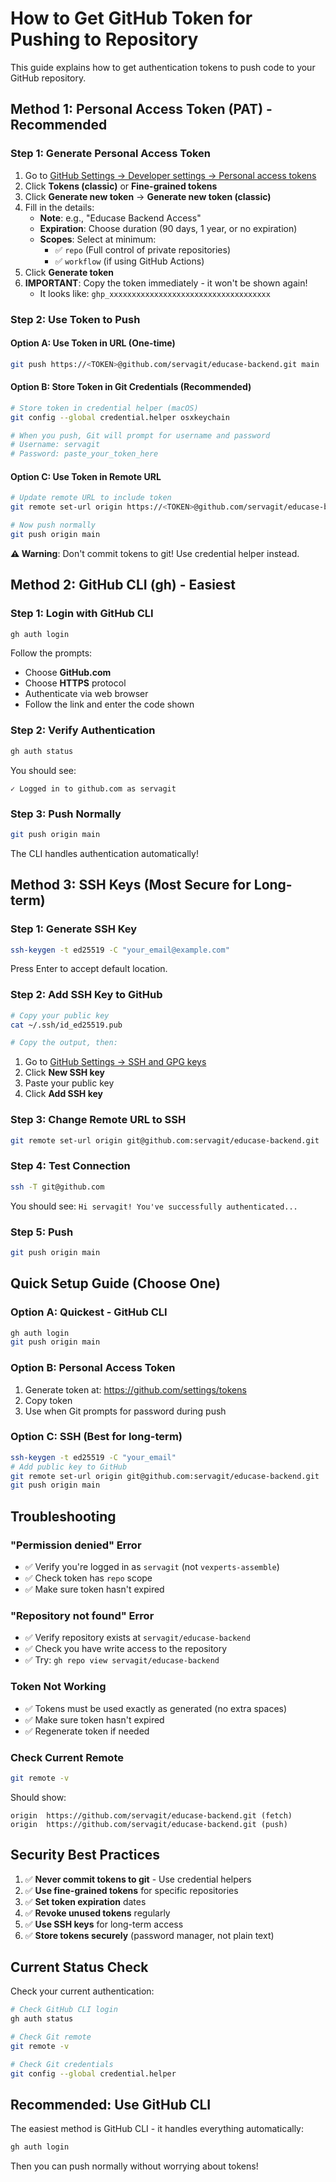 # How to Get GitHub Token for Pushing to Repository

This guide explains how to get authentication tokens to push code to your GitHub repository.

## Method 1: Personal Access Token (PAT) - Recommended

### Step 1: Generate Personal Access Token

1. Go to [GitHub Settings → Developer settings → Personal access tokens](https://github.com/settings/tokens)
2. Click **Tokens (classic)** or **Fine-grained tokens**
3. Click **Generate new token** → **Generate new token (classic)**
4. Fill in the details:
   - **Note**: e.g., "Educase Backend Access"
   - **Expiration**: Choose duration (90 days, 1 year, or no expiration)
   - **Scopes**: Select at minimum:
     - ✅ `repo` (Full control of private repositories)
     - ✅ `workflow` (if using GitHub Actions)
5. Click **Generate token**
6. **IMPORTANT**: Copy the token immediately - it won't be shown again!
   - It looks like: `ghp_xxxxxxxxxxxxxxxxxxxxxxxxxxxxxxxxxxxx`

### Step 2: Use Token to Push

#### Option A: Use Token in URL (One-time)
```bash
git push https://<TOKEN>@github.com/servagit/educase-backend.git main
```

#### Option B: Store Token in Git Credentials (Recommended)
```bash
# Store token in credential helper (macOS)
git config --global credential.helper osxkeychain

# When you push, Git will prompt for username and password
# Username: servagit
# Password: paste_your_token_here
```

#### Option C: Use Token in Remote URL
```bash
# Update remote URL to include token
git remote set-url origin https://<TOKEN>@github.com/servagit/educase-backend.git

# Now push normally
git push origin main
```

**⚠️ Warning**: Don't commit tokens to git! Use credential helper instead.

## Method 2: GitHub CLI (gh) - Easiest

### Step 1: Login with GitHub CLI
```bash
gh auth login
```

Follow the prompts:
- Choose **GitHub.com**
- Choose **HTTPS** protocol
- Authenticate via web browser
- Follow the link and enter the code shown

### Step 2: Verify Authentication
```bash
gh auth status
```

You should see:
```
✓ Logged in to github.com as servagit
```

### Step 3: Push Normally
```bash
git push origin main
```

The CLI handles authentication automatically!

## Method 3: SSH Keys (Most Secure for Long-term)

### Step 1: Generate SSH Key
```bash
ssh-keygen -t ed25519 -C "your_email@example.com"
```

Press Enter to accept default location.

### Step 2: Add SSH Key to GitHub
```bash
# Copy your public key
cat ~/.ssh/id_ed25519.pub

# Copy the output, then:
```

1. Go to [GitHub Settings → SSH and GPG keys](https://github.com/settings/keys)
2. Click **New SSH key**
3. Paste your public key
4. Click **Add SSH key**

### Step 3: Change Remote URL to SSH
```bash
git remote set-url origin git@github.com:servagit/educase-backend.git
```

### Step 4: Test Connection
```bash
ssh -T git@github.com
```

You should see: `Hi servagit! You've successfully authenticated...`

### Step 5: Push
```bash
git push origin main
```

## Quick Setup Guide (Choose One)

### Option A: Quickest - GitHub CLI
```bash
gh auth login
git push origin main
```

### Option B: Personal Access Token
1. Generate token at: https://github.com/settings/tokens
2. Copy token
3. Use when Git prompts for password during push

### Option C: SSH (Best for long-term)
```bash
ssh-keygen -t ed25519 -C "your_email"
# Add public key to GitHub
git remote set-url origin git@github.com:servagit/educase-backend.git
git push origin main
```

## Troubleshooting

### "Permission denied" Error
- ✅ Verify you're logged in as `servagit` (not `vexperts-assemble`)
- ✅ Check token has `repo` scope
- ✅ Make sure token hasn't expired

### "Repository not found" Error
- ✅ Verify repository exists at `servagit/educase-backend`
- ✅ Check you have write access to the repository
- ✅ Try: `gh repo view servagit/educase-backend`

### Token Not Working
- ✅ Tokens must be used exactly as generated (no extra spaces)
- ✅ Make sure token hasn't expired
- ✅ Regenerate token if needed

### Check Current Remote
```bash
git remote -v
```

Should show:
```
origin  https://github.com/servagit/educase-backend.git (fetch)
origin  https://github.com/servagit/educase-backend.git (push)
```

## Security Best Practices

1. ✅ **Never commit tokens to git** - Use credential helpers
2. ✅ **Use fine-grained tokens** for specific repositories
3. ✅ **Set token expiration** dates
4. ✅ **Revoke unused tokens** regularly
5. ✅ **Use SSH keys** for long-term access
6. ✅ **Store tokens securely** (password manager, not plain text)

## Current Status Check

Check your current authentication:
```bash
# Check GitHub CLI login
gh auth status

# Check Git remote
git remote -v

# Check Git credentials
git config --global credential.helper
```

## Recommended: Use GitHub CLI

The easiest method is GitHub CLI - it handles everything automatically:
```bash
gh auth login
```

Then you can push normally without worrying about tokens!

